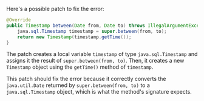 Here's a possible patch to fix the error:
```java
@Override
public Timestamp between(Date from, Date to) throws IllegalArgumentException {
    java.sql.Timestamp timestamp = super.between(from, to);
    return new Timestamp(timestamp.getTime());
}
```
The patch creates a local variable `timestamp` of type `java.sql.Timestamp` and assigns it the result of `super.between(from, to)`. Then, it creates a new `Timestamp` object using the `getTime()` method of `timestamp`.

This patch should fix the error because it correctly converts the `java.util.Date` returned by `super.between(from, to)` to a `java.sql.Timestamp` object, which is what the method's signature expects.